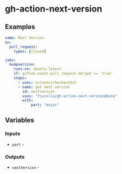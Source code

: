 # gh-action-next-version

## Examples

```yml
name: Next Version
on:
  pull_request:
    types: [closed]

jobs:
  bumpversion:
    runs-on: ubuntu-latest
    if: github.event.pull_request.merged == 'true'
    steps:
      - uses: actions/checkout@v2
      - name: get next version
        id: nextversion
        uses: "fcurella/gh-action-next-version@main"
        with:
            part: "major"
```

## Variables

### Inputs

* `part` - 
### Outputs


* `nextVersion` - 
